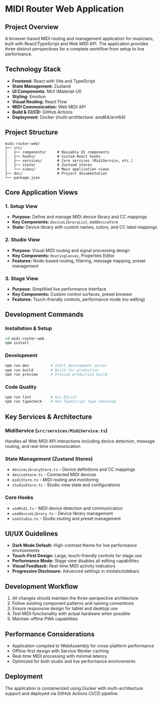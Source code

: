 # MIDI Router Web Application

## Project Overview
A browser-based MIDI routing and management application for musicians, built with React/TypeScript and Web MIDI API. The application provides three distinct perspectives for a complete workflow from setup to live performance.

## Technology Stack
- **Frontend:** React with Vite and TypeScript
- **State Management:** Zustand
- **UI Components:** MUI (Material-UI)
- **Styling:** Emotion
- **Visual Routing:** React Flow
- **MIDI Communication:** Web MIDI API
- **Build & CI/CD:** GitHub Actions
- **Deployment:** Docker (multi-architecture: amd64/arm64)

## Project Structure
```
midi-router-web/
├── src/
│   ├── components/     # Reusable UI components
│   ├── hooks/          # Custom React hooks
│   ├── services/       # Core services (MidiService, etc.)
│   ├── state/          # Zustand stores
│   └── views/          # Main application views
├── doc/                # Project documentation
└── package.json
```

## Core Application Views

### 1. Setup View
- **Purpose:** Define and manage MIDI device library and CC mappings
- **Key Components:** `DeviceLibraryList`, `AddDeviceForm`
- **State:** Device library with custom names, colors, and CC label mappings

### 2. Studio View  
- **Purpose:** Visual MIDI routing and signal processing design
- **Key Components:** `RoutingCanvas`, Properties Editor
- **Features:** Node-based routing, filtering, message mapping, preset management

### 3. Stage View
- **Purpose:** Simplified live performance interface
- **Key Components:** Custom control surfaces, preset browser
- **Features:** Touch-friendly controls, performance mode (no editing)

## Development Commands

### Installation & Setup
```bash
cd midi-router-web
npm install
```

### Development
```bash
npm run dev          # Start development server
npm run build        # Build for production
npm run preview      # Preview production build
```

### Code Quality
```bash
npm run lint         # Run ESLint
npm run typecheck    # Run TypeScript type checking
```

## Key Services & Architecture

### MidiService (`src/services/MidiService.ts`)
Handles all Web MIDI API interactions including device detection, message routing, and real-time communication.

### State Management (Zustand Stores)
- `deviceLibraryStore.ts` - Device definitions and CC mappings
- `deviceStore.ts` - Connected MIDI devices  
- `midiStore.ts` - MIDI routing and monitoring
- `studioStore.ts` - Studio view state and configurations

### Core Hooks
- `useMidi.ts` - MIDI device detection and communication
- `useDeviceLibrary.ts` - Device library management
- `useStudio.ts` - Studio routing and preset management

## UI/UX Guidelines
- **Dark Mode Default:** High-contrast theme for live performance environments
- **Touch-First Design:** Large, touch-friendly controls for stage use
- **Performance Mode:** Stage view disables all editing capabilities
- **Visual Feedback:** Real-time MIDI activity indicators
- **Progressive Disclosure:** Advanced settings in modals/sidebars

## Development Workflow
1. All changes should maintain the three-perspective architecture
2. Follow existing component patterns and naming conventions
3. Ensure responsive design for tablet and desktop use
4. Test MIDI functionality with actual hardware when possible
5. Maintain offline PWA capabilities

## Performance Considerations
- Application compiled to WebAssembly for cross-platform performance
- Offline-first design with Service Worker caching
- Real-time MIDI processing with minimal latency
- Optimized for both studio and live performance environments

## Deployment
The application is containerized using Docker with multi-architecture support and deployed via GitHub Actions CI/CD pipeline.